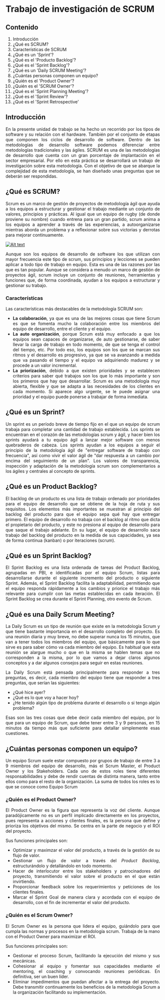 <div align=justify>

# Trabajo de investigación de SCRUM

## Contenido

1. Introducción
2. ¿Qué es SCRUM?
3. Características de SCRUM
4. ¿Qué es un 'Sprint'?
5. ¿Qué es el 'Producto Backlog'?
6. ¿Qué es el 'Sprint Backlog'?
7. ¿Qué es un 'Daily SCRUM Meeting'?
8. ¿Cuántas personas componen un equipo?
9. ¿Quién es el 'Product Owner'?
10. ¿Quién es el 'SCRUM Owner'?
11. ¿Qué es el 'Sprint Planning Meeting'?
12. ¿Qué es el 'Sprint Review'?
13. ¿Qué es el 'Sprint Retrospective'

## Introducción

En la presente unidad de trabajo se ha hecho un recorrido por los tipos de software y su relación con el hardware. También por el conjunto de etapas que componen los ciclos de desarrollo de software.
Dentro de las metodologías de desarrollo software podemos diferenciar entre metodologías tradicionales y las ágiles. 
SCRUM es una de las metodologías de desarrollo que cuenta con un gran porcentaje de implantación en el sector empresarial. Por ello en esta práctica se desarrollará un trabajo de investigación sobre esta metodología.
Con el objetivo de que se abarque la complejidad de esta metodología, se han diseñado unas preguntas que se deberán ser respondidas.

## ¿Qué es SCRUM?

Scrum es un marco de gestión de proyectos de metodología ágil que ayuda a los equipos a estructurar y gestionar el trabajo mediante un conjunto de valores, principios y prácticas. Al igual que un equipo de rugby (de donde proviene su nombre) cuando entrena para un gran partido, scrum anima a los equipos a aprender a través de las experiencias, a autoorganizarse mientras aborda un problema y a reflexionar sobre sus victorias y derrotas para mejorar continuamente. 

[![Alt text](https://img.youtube.com/vi/b02ZkndLk1Y/0.jpg)](https://www.youtube.com/watch?v=b02ZkndLk1Y)

Aunque son los equipos de desarrollo de software los que utilizan con mayor frecuencia este tipo de scrum, sus principios y lecciones se pueden aplicar a todo tipo de trabajo en equipo. Esta es una de las razones por las que es tan popular. Aunque se considera a menudo un marco de gestión de proyectos ágil, scrum incluye un conjunto de reuniones, herramientas y funciones que, de forma coordinada, ayudan a los equipos a estructurar y gestionar su trabajo.

### Características

Las características más destacables de la metodología SCRUM son:

- **La colaboración**, ya que es una de las mejores cosas que tiene Scrum es que se fomenta mucho la colaboración entre los miembros del equipo de desarrollo, entre el cliente y el equipo.
- **La auto organización**, porque Scrum está muy enfocado a que los equipos sean capaces de organizarse, de auto gestionarse, de saber llevar la carga de trabajo en todo momento, de que se tenga el control del tiempo, etc. Por todo eso, los equipos son los que se marcan sus ritmos y el desarrollo es progresivo, ya que se va avanzando a medida que va pasando el tiempo y el equipo va adquiriendo madurez y se procede a un valor incremental.
- **La priorización**, debido a que existen prioridades y se establecen criterios para saber qué trabajos son los que lo más importante y son los primeros que hay que desarrollar. Scrum es una metodología muy abierta, flexible y que se adapta a las necesidades de los clientes en cada momento. Si aparece algo urgente, se le puede asignar una prioridad y el equipo puede ponerse a trabajar de forma inmediata.

## ¿Qué es un Sprint?

Un sprint es un período breve de tiempo fijo en el que un equipo de scrum trabaja para completar una cantidad de trabajo establecida. Los sprints se encuentran en el corazón de las metodologías scrum y ágil, y hacer bien los sprints ayudará a tu equipo ágil a lanzar mejor software con menos quebraderos de cabeza.
Los sprints ayudan a los equipos a seguir el principio de la metodología ágil de "entregar software de trabajo con frecuencia", así como vivir el valor ágil de "dar respuesta a un cambio por encima del seguimiento de un plan". Los valores de transparencia, inspección y adaptación de la metodología scrum son complementarios a los ágiles y centrales al concepto de sprints.

## ¿Qué es un Product Backlog?

El backlog de un producto es una lista de trabajo ordenado por prioridades para el equipo de desarrollo que se obtiene de la hoja de ruta y sus requisitos. Los elementos más importantes se muestran al principio del backlog del producto para que el equipo sepa qué hay que entregar primero. El equipo de desarrollo no trabaja con el backlog al ritmo que dicta el propietario del producto, y este no presiona al equipo de desarrollo para que saque el trabajo adelante. En su lugar, el equipo de desarrollo saca trabajo del backlog del producto en la medida de sus capacidades, ya sea de forma continua (kanban) o por iteraciones (scrum).

## ¿Qué es un Sprint Backlog?

El Sprint Backlog es una lista ordenada de tareas del Product Backlog, agrupadas en PBI, e identificadas por el equipo Scrum, listas para desarrollarse durante el siguiente incremento del producto o siguiente Sprint. Además, el Sprint Backlog facilita la adaptabilidad, permitiendo que el equipo responda rápidamente a los cambios y priorice el trabajo más relevante para cumplir con las metas establecidas en cada iteración.
El Sprint Backlog se crea durante el Sprint Planning, otro evento de Scrum.

## ¿Qué es una Daily Scrum Meeting?

La Daily Scrum es un tipo de reunión que existe en la metodología Scrum y que tiene bastante importancia en el desarrollo completo del proyecto.
Es una reunión diaria y muy breve, no debe superar nunca los 15 minutos, que van a tener todos los miembros del equipo, que básicamente para lo que sirve es para saber cómo va cada miembro del equipo.
Es habitual que esta reunión se alargue mucho o que en la misma se hablen temas que no corresponden a la misma, por lo que vamos a dejar claros algunos conceptos y a dar algunos consejos para seguir en estas reuniones.

La Daily Scrum está pensada principalmente para responder a tres preguntas, es decir, cada miembro del equipo tiene que responder a tres preguntas, que serían las siguientes:
- ¿Qué hice ayer?
- ¿Qué es lo que voy a hacer hoy?
- ¿He tenido algún tipo de problema durante el desarrollo o si tengo algún problema?
  
Esas son las tres cosas que debe decir cada miembro del equipo, por lo que para un equipo de Scrum, que debe tener entre 3 y 9 personas, en 15 minutos da tiempo más que suficiente para detallar simplemente esas cuestiones.

## ¿Cuántas personas componen un equipo?

Un equipo Scrum suele estar compuesto por grupos de trabajo de entre 3 a 9 miembros del equipo de desarrollo, más el Scrum Master, el Product Owner y los Stakeholders. Cada uno de estos roles tiene diferentes responsabilidades y debe de rendir cuentas de distinta manera, tanto entre ellos como para el resto de la organización. La suma de todos los roles es lo que se conoce como Equipo Scrum

### ¿Quién es el Product Owner?

El Product Owner es la figura que representa la voz del cliente. Aunque paradójicamente no es un perfil implicado directamente en los proyectos, pues representa a acciones y clientes finales, es la persona que define y prioriza los objetivos del mismo. Se centra en la parte de negocio y el ROI del proyecto.

Sus funciones principales son:
- Optimizar y maximzar el valor del producto, a través de la gestión de su flujo de valor.
- Gestionar un flujo de valor a través del *Product Backlog*, estructurándolo y detallándolo en todo momento.
- Hacer de interlocutor entre los stakeholders y patrocinadores del proyecto, transmitiendo el valor sobre el producto en el que están invirtiendo.
- Proporcionar feedback sobre los requerimientos y peticiones de los clientes finales.
- Marcar el Sprint Goal de manera clara y acordada con el equipo de desarrollo, con el fin de incrementar el valor del producto.

### ¿Quién es el Scrum Owner?

El Scrum Owner es la persona que lidera el equipo, guiándolo para que cumpla las normas y procesos en la metodología scrum. Trabaja de la mano con el Product Owner para maximizar el ROI.

Sus funciones principales son:
- Gestionar el proceso Scrum, facilitando la ejecución del mismo y sus mecánicas.
- Cohesionar al equipo y fomentar sus capacidades mediante el mentoring, el coaching y convocando reuniones periódicas. En definitiva, ser un buen líder.
- Eliminar impedimentos que puedan afectar a la entrega del proyecto. Debe transmitir continuamente los beneficios de la metodología Scrum a la organización facilitando su implementación.

</div>
